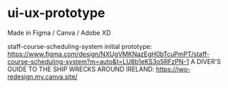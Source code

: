 # ui-ux-prototype
Made in Figma / Canva / Adobe XD

staff-course-scheduling-system initial prototype: https://www.figma.com/design/NXUgVMKNazEgH0bTcuPmPT/staff-course-scheduling-system?m=auto&t=LU8b1eKS3o5RFzPN-1
A DIVER'S GUIDE TO THE SHIP WRECKS AROUND IRELAND: https://iwo-redesign.my.canva.site/
